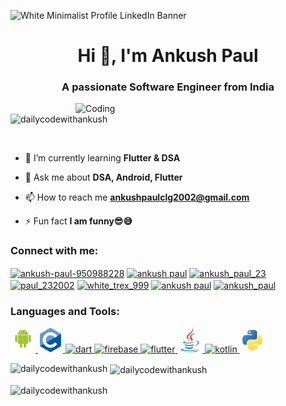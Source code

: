 <!-- [![MasterHead](https://1.bp.blogspot.com/-7A4WynwLsMw/XbBpCXG8fHI/AAAAAAAAMt4/uOa1bpLskYgrwGbllhSu2SDj_Mig8SXJQCLcBGAsYHQ/s1600/2000_600px.gif)](https://rishavchanda.io) -->
![White Minimalist Profile LinkedIn Banner](https://user-images.githubusercontent.com/119006401/213138784-3481bbf8-f069-41da-b5d2-3d2d7399a1e1.png)
<h1 align="center">Hi 👋, I'm Ankush Paul</h1>
<h3 align="center">A passionate Software Engineer from India</h3>
<img align="right" alt="Coding" width="400" src="https://media0.giphy.com/media/qgQUggAC3Pfv687qPC/giphy.gif">

<p align="left"> <img src="https://komarev.com/ghpvc/?username=dailycodewithankush&label=Profile%20views&color=0e75b6&style=flat" alt="dailycodewithankush" /> </p>

<p align="left"> <a href="https://twitter.com/" target="blank"><img src="https://img.shields.io/twitter/follow/?logo=twitter&style=for-the-badge" alt="" /></a> </p>

- 🌱 I’m currently learning **Flutter & DSA**

- 💬 Ask me about **DSA, Android, Flutter**

- 📫 How to reach me **ankushpaulclg2002@gmail.com**

- ⚡ Fun fact **I am funny😎😅**

<h3 align="left">Connect with me:</h3>
<p align="left">
<a href="https://linkedin.com/in/ankush-paul-950988228" target="blank"><img align="center" src="https://raw.githubusercontent.com/rahuldkjain/github-profile-readme-generator/master/src/images/icons/Social/linked-in-alt.svg" alt="ankush-paul-950988228" height="30" width="40" /></a>
<a href="https://fb.com/ankush paul" target="blank"><img align="center" src="https://raw.githubusercontent.com/rahuldkjain/github-profile-readme-generator/master/src/images/icons/Social/facebook.svg" alt="ankush paul" height="30" width="40" /></a>
<a href="https://instagram.com/ankush_paul_23" target="blank"><img align="center" src="https://raw.githubusercontent.com/rahuldkjain/github-profile-readme-generator/master/src/images/icons/Social/instagram.svg" alt="ankush_paul_23" height="30" width="40" /></a>
<a href="https://www.codechef.com/users/paul_232002" target="blank"><img align="center" src="https://cdn.jsdelivr.net/npm/simple-icons@3.1.0/icons/codechef.svg" alt="paul_232002" height="30" width="40" /></a>
<a href="https://www.hackerrank.com/white_trex_999" target="blank"><img align="center" src="https://raw.githubusercontent.com/rahuldkjain/github-profile-readme-generator/master/src/images/icons/Social/hackerrank.svg" alt="white_trex_999" height="30" width="40" /></a>
<a href="https://leetcode.com/AnkushPaul111/" target="blank"><img align="center" src="https://raw.githubusercontent.com/rahuldkjain/github-profile-readme-generator/master/src/images/icons/Social/leet-code.svg" alt="ankush paul" height="30" width="40" /></a>
<a href="https://auth.geeksforgeeks.org/user/ankush_paul" target="blank"><img align="center" src="https://raw.githubusercontent.com/rahuldkjain/github-profile-readme-generator/master/src/images/icons/Social/geeks-for-geeks.svg" alt="ankush_paul" height="30" width="40" /></a>
</p>

<h3 align="left">Languages and Tools:</h3>
<p align="left"> <a href="https://developer.android.com" target="_blank" rel="noreferrer"> <img src="https://raw.githubusercontent.com/devicons/devicon/master/icons/android/android-original-wordmark.svg" alt="android" width="40" height="40"/> </a> <a href="https://www.cprogramming.com/" target="_blank" rel="noreferrer"> <img src="https://raw.githubusercontent.com/devicons/devicon/master/icons/c/c-original.svg" alt="c" width="40" height="40"/> </a> <a href="https://dart.dev" target="_blank" rel="noreferrer"> <img src="https://www.vectorlogo.zone/logos/dartlang/dartlang-icon.svg" alt="dart" width="40" height="40"/> </a> <a href="https://firebase.google.com/" target="_blank" rel="noreferrer"> <img src="https://www.vectorlogo.zone/logos/firebase/firebase-icon.svg" alt="firebase" width="40" height="40"/> </a> <a href="https://flutter.dev" target="_blank" rel="noreferrer"> <img src="https://www.vectorlogo.zone/logos/flutterio/flutterio-icon.svg" alt="flutter" width="40" height="40"/> </a> <a href="https://www.java.com" target="_blank" rel="noreferrer"> <img src="https://raw.githubusercontent.com/devicons/devicon/master/icons/java/java-original.svg" alt="java" width="40" height="40"/> </a> <a href="https://kotlinlang.org" target="_blank" rel="noreferrer"> <img src="https://www.vectorlogo.zone/logos/kotlinlang/kotlinlang-icon.svg" alt="kotlin" width="40" height="40"/> </a> <a href="https://www.python.org" target="_blank" rel="noreferrer"> <img src="https://raw.githubusercontent.com/devicons/devicon/master/icons/python/python-original.svg" alt="python" width="40" height="40"/> </a> </p>

<p><img align="left" src="https://github-readme-stats.vercel.app/api/top-langs?username=dailycodewithankush&show_icons=true&locale=en&layout=compact&theme=tokyonight" alt="dailycodewithankush" /></p>

<p>&nbsp;<img align="center" src="https://github-readme-stats.vercel.app/api?username=dailycodewithankush&show_icons=true&locale=en&layout=compact&theme=tokyonight" alt="dailycodewithankush" /></p>

<p><img align="center" src="https://github-readme-streak-stats.herokuapp.com/?user=dailycodewithankush&&theme=tokyonight" alt="dailycodewithankush" /></p>
